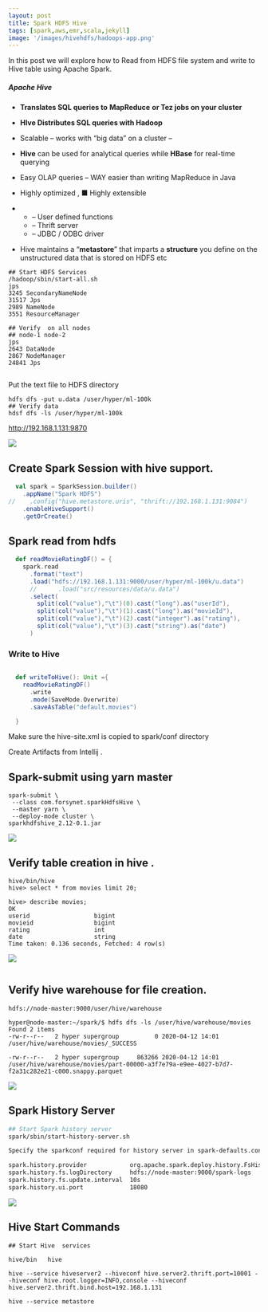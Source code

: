 ```yaml
---
layout: post
title: Spark HDFS Hive
tags: [spark,aws,emr,scala,jekyll]
image: '/images/hivehdfs/hadoops-app.png'
---
```


In this post we will explore how to Read from HDFS file system and write to Hive table using Apache Spark.

##### Apache Hive

- **Translates SQL queries to** **MapReduce** **or Tez jobs on your cluster**

- **HIve Distributes SQL queries with Hadoop**

- Scalable – works with “big data” on a cluster – 

- **Hive** can be used for analytical queries while **HBase** for real-time querying

- Easy OLAP queries – WAY easier than writing MapReduce in Java

- Highly optimized , ■ Highly extensible

- - – User defined functions
  - – Thrift server
  - – JDBC / ODBC driver

- Hive maintains a “**metastore**” that imparts a **structure** you define on the unstructured data that is stored on HDFS etc

```shell
## Start HDFS Services 
/hadoop/sbin/start-all.sh
jps
3245 SecondaryNameNode
31517 Jps
2989 NameNode
3551 ResourceManager

## Verify  on all nodes
## node-1 node-2
jps
2643 DataNode
2867 NodeManager
24841 Jps


```

Put the text file to HDFS directory



```shell
hdfs dfs -put u.data /user/hyper/ml-100k
## Verify data
hdsf dfs -ls /user/hyper/ml-100k
```

http://192.168.1.131:9870

![](/images/hivehdfs/hdfs-dir.png)  



##  Create Spark Session with hive support.

```scala
  val spark = SparkSession.builder()
    .appName("Spark HDFS")
//    .config("hive.metastore.uris", "thrift://192.168.1.131:9084")
    .enableHiveSupport()
    .getOrCreate()
```

## Spark read from hdfs

```scala
  def readMovieRatingDF() = {
    spark.read
      .format("text")
      .load("hdfs://192.168.1.131:9000/user/hyper/ml-100k/u.data")
      //      .load("src/resources/data/u.data")
      .select(
        split(col("value"),"\t")(0).cast("long").as("userId"),
        split(col("value"),"\t")(1).cast("long").as("movieId"),
        split(col("value"),"\t")(2).cast("integer").as("rating"),
        split(col("value"),"\t")(3).cast("string").as("date")
      )
```

### Write to Hive

```scala

  def writeToHive(): Unit ={
    readMovieRatingDF()
      .write
      .mode(SaveMode.Overwrite)
      .saveAsTable("default.movies")

  }

```

Make sure the hive-site.xml is copied to spark/conf directory

Create Artifacts from Intellij .

## Spark-submit using yarn master

```shell
spark-submit \
 --class com.forsynet.sparkHdfsHive \
 --master yarn \
 --deploy-mode cluster \
sparkhdfshive_2.12-0.1.jar
```

![](/images/hivehdfs/hadoops-app.png)



## Verify table creation in hive .

```shell
hive/bin/hive
hive> select * from movies limit 20;

hive> describe movies;
OK
userid                  bigint
movieid                 bigint
rating                  int
date                    string
Time taken: 0.136 seconds, Fetched: 4 row(s)

```

![](/images/hivehdfs/hive-select.png)



```shell

```

## Verify hive warehouse for file creation. 

```
hdfs://node-master:9000/user/hive/warehouse

hyper@node-master:~/spark/$ hdfs dfs -ls /user/hive/warehouse/movies
Found 2 items
-rw-r--r--   2 hyper supergroup          0 2020-04-12 14:01 /user/hive/warehouse/movies/_SUCCESS

-rw-r--r--   2 hyper supergroup     863266 2020-04-12 14:01 /user/hive/warehouse/movies/part-00000-a3f7e79a-e9ee-4027-b7d7-f2a31c282e21-c000.snappy.parquet

```

![](/images/hivehdfs/hive-warehouse.png)



## Spark History Server

```sh
## Start Spark history server
spark/sbin/start-history-server.sh

Specify the sparkconf required for history server in spark-defaults.conf file

spark.history.provider            org.apache.spark.deploy.history.FsHistoryProvider
spark.history.fs.logDirectory     hdfs://node-master:9000/spark-logs
spark.history.fs.update.interval  10s
spark.history.ui.port             18080
```

![](/images/hivehdfs/spark-history.png)

## Hive Start Commands

```
## Start Hive  services 

hive/bin   hive

hive --service hiveserver2 --hiveconf hive.server2.thrift.port=10001 --hiveconf hive.root.logger=INFO,console --hiveconf hive.server2.thrift.bind.host=192.168.1.131

hive --service metastore   
```

